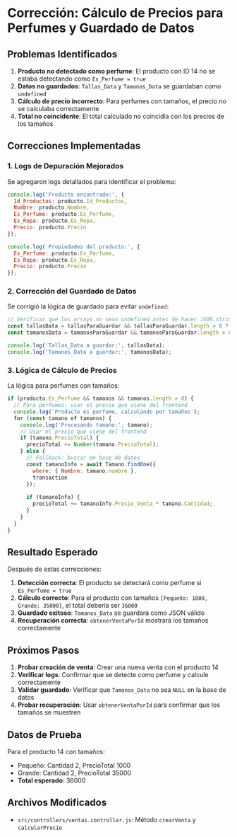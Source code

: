 # Corrección: Cálculo de Precios para Perfumes y Guardado de Datos

## Problemas Identificados

1. **Producto no detectado como perfume**: El producto con ID 14 no se estaba detectando como `Es_Perfume = true`
2. **Datos no guardados**: `Tallas_Data` y `Tamanos_Data` se guardaban como `undefined`
3. **Cálculo de precio incorrecto**: Para perfumes con tamaños, el precio no se calculaba correctamente
4. **Total no coincidente**: El total calculado no coincidía con los precios de los tamaños

## Correcciones Implementadas

### 1. Logs de Depuración Mejorados

Se agregaron logs detallados para identificar el problema:

```javascript
console.log('Producto encontrado:', {
  Id_Productos: producto.Id_Productos,
  Nombre: producto.Nombre,
  Es_Perfume: producto.Es_Perfume,
  Es_Ropa: producto.Es_Ropa,
  Precio: producto.Precio
});

console.log('Propiedades del producto:', {
  Es_Perfume: producto.Es_Perfume,
  Es_Ropa: producto.Es_Ropa,
  Precio: producto.Precio
});
```

### 2. Corrección del Guardado de Datos

Se corrigió la lógica de guardado para evitar `undefined`:

```javascript
// Verificar que los arrays no sean undefined antes de hacer JSON.stringify
const tallasData = tallasParaGuardar && tallasParaGuardar.length > 0 ? JSON.stringify(tallasParaGuardar) : null;
const tamanosData = tamanosParaGuardar && tamanosParaGuardar.length > 0 ? JSON.stringify(tamanosParaGuardar) : null;

console.log('Tallas_Data a guardar:', tallasData);
console.log('Tamanos_Data a guardar:', tamanosData);
```

### 3. Lógica de Cálculo de Precios

La lógica para perfumes con tamaños:

```javascript
if (producto.Es_Perfume && tamanos && tamanos.length > 0) {
  // Para perfumes: usar el precio que viene del frontend
  console.log('Producto es perfume, calculando por tamaños');
  for (const tamano of tamanos) {
    console.log('Procesando tamaño:', tamano);
    // Usar el precio que viene del frontend
    if (tamano.PrecioTotal) {
      precioTotal += Number(tamano.PrecioTotal);
    } else {
      // Fallback: buscar en base de datos
      const tamanoInfo = await Tamano.findOne({
        where: { Nombre: tamano.nombre },
        transaction
      });
      
      if (tamanoInfo) {
        precioTotal += tamanoInfo.Precio_Venta * tamano.Cantidad;
      }
    }
  }
}
```

## Resultado Esperado

Después de estas correcciones:

1. **Detección correcta**: El producto se detectará como perfume si `Es_Perfume = true`
2. **Cálculo correcto**: Para el producto con tamaños `[Pequeño: 1000, Grande: 35000]`, el total debería ser `36000`
3. **Guardado exitoso**: `Tamanos_Data` se guardará como JSON válido
4. **Recuperación correcta**: `obtenerVentaPorId` mostrará los tamaños correctamente

## Próximos Pasos

1. **Probar creación de venta**: Crear una nueva venta con el producto 14
2. **Verificar logs**: Confirmar que se detecte como perfume y calcule correctamente
3. **Validar guardado**: Verificar que `Tamanos_Data` no sea `NULL` en la base de datos
4. **Probar recuperación**: Usar `obtenerVentaPorId` para confirmar que los tamaños se muestren

## Datos de Prueba

Para el producto 14 con tamaños:
- Pequeño: Cantidad 2, PrecioTotal 1000
- Grande: Cantidad 2, PrecioTotal 35000
- **Total esperado**: 36000

## Archivos Modificados

- `src/controllers/ventas.controller.js`: Método `crearVenta` y `calcularPrecio`
